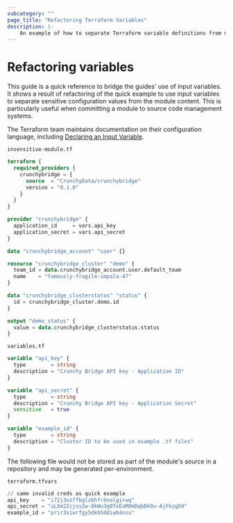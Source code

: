 ```yaml
---
subcategory: ""
page_title: "Refactoring Terraform Variables"
description: |-
    An example of how to separate Terraform variable definitions from module files.
---
```


# Refactoring variables

This guide is a quick reference to bridge the guides' use of input variables. It shows a result of refactoring of the quick example to use input variables to separate sensitive configuration values from the module content. This is particularly useful when committing a module to source code management systems.

The Terraform team maintains documentation on their configuration language, including [Declaring an Input Variable](https://www.terraform.io/language/values/variables#declaring-an-input-variable).

`insensitive-module.tf`
```terraform
terraform {
  required_providers {
    crunchybridge = {
      source  = "CrunchyData/crunchybridge"
      version = "0.1.0"
    }
  }
}

provider "crunchybridge" {
  application_id     = vars.api_key
  application_secret = vars.api_secret
}

data "crunchybridge_account" "user" {}

resource "crunchybridge_cluster" "demo" {
  team_id = data.crunchybridge_account.user.default_team
  name    = "famously-fragile-impala-47"
}

data "crunchybridge_clusterstatus" "status" {
  id = crunchybridge_cluster.demo.id
}

output "demo_status" {
  value = data.crunchybridge_clusterstatus.status
}
```

`variables.tf`
```terraform
variable "api_key" {
  type        = string
  description = "Crunchy Bridge API key - Application ID"
}

variable "api_secret" {
  type        = string
  description = "Crunchy Bridge API key - Application Secret"
  sensitive   = true
}

variable "example_id" {
  type        = string
  description = "Cluster ID to be used in example .tf files"
}
```

The following file would not be stored as part of the module's source in a repository and may be generated per-environment.

`terraform.tfvars`
```terraform
// same invalid creds as quick example
api_key    = "i72j3uzffbglzbhfrhnalgirwq"
api_secret = "uLXm2Icjsv2w-8kWu3g0ToEaM0mDqbDk9v-AjFkzgD4"
example_id = "prir3viwrfgy5dkb5ddiwb4nsu"
```

